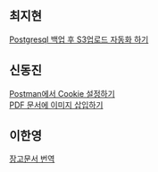 ## 최지현
[Postgresql 백업 후 S3업로드 자동화 하기](http://blog.isaccchoi.com/programing/PostgreSQL-DB-Backup%ED%9B%84-S3%EB%A1%9C-%EC%97%85%EB%A1%9C%EB%93%9C%ED%95%98%EA%B8%B0/)

## 신동진
[Postman에서 Cookie 설정하기](https://djshin2000.github.io/setting-cookies-in-postman/)  
[PDF 문서에 이미지 삽입하기](https://djshin2000.github.io/insert-image-to-pdf/)

## 이한영
[장고문서 번역](https://lhy.kr/django-introduction-to-models)